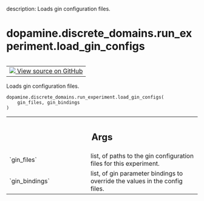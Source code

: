 description: Loads gin configuration files.

<div itemscope itemtype="http://developers.google.com/ReferenceObject">
<meta itemprop="name" content="dopamine.discrete_domains.run_experiment.load_gin_configs" />
<meta itemprop="path" content="Stable" />
</div>

# dopamine.discrete_domains.run_experiment.load_gin_configs

<!-- Insert buttons and diff -->

<table class="tfo-notebook-buttons tfo-api nocontent" align="left">
<td>
  <a target="_blank" href="https://github.com/google/dopamine/tree/master/dopamine/discrete_domains/run_experiment.py#L55-L66">
    <img src="https://www.tensorflow.org/images/GitHub-Mark-32px.png" />
    View source on GitHub
  </a>
</td>
</table>



Loads gin configuration files.


<pre class="devsite-click-to-copy prettyprint lang-py tfo-signature-link">
<code>dopamine.discrete_domains.run_experiment.load_gin_configs(
    gin_files, gin_bindings
)
</code></pre>



<!-- Placeholder for "Used in" -->


<!-- Tabular view -->
 <table class="responsive fixed orange">
<colgroup><col width="214px"><col></colgroup>
<tr><th colspan="2"><h2 class="add-link">Args</h2></th></tr>

<tr>
<td>
`gin_files`<a id="gin_files"></a>
</td>
<td>
list, of paths to the gin configuration files for this
experiment.
</td>
</tr><tr>
<td>
`gin_bindings`<a id="gin_bindings"></a>
</td>
<td>
list, of gin parameter bindings to override the values in the
config files.
</td>
</tr>
</table>

